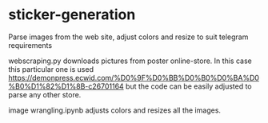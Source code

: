 # sticker-generation
Parse images from the web site, adjust colors and resize to suit telegram requirements 

webscraping.py downloads pictures from poster online-store. In this case this particular one is used https://demonpress.ecwid.com/%D0%9F%D0%BB%D0%B0%D0%BA%D0%B0%D1%82%D1%8B-c26701164 but the code can be easily adjusted to parse any other store.

image wrangling.ipynb adjusts colors and resizes all the images.
